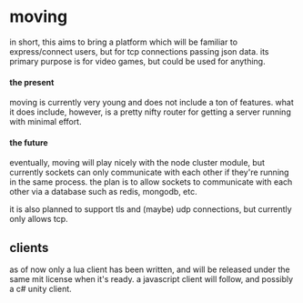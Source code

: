 # moving

in short, this aims to bring a platform which will be familiar to express/connect users, but for tcp connections passing json data. its primary purpose is for video games, but could be used for anything.

#### the present

moving is currently very young and does not include a ton of features. what it does include, however, is a pretty nifty router for getting a server running with minimal effort.

#### the future

eventually, moving will play nicely with the node cluster module, but currently sockets can only communicate with each other if they're running in the same process. the plan is to allow sockets to communicate with each other via a database such as redis, mongodb, etc.

it is also planned to support tls and (maybe) udp connections, but currently only allows tcp.

## clients

as of now only a lua client has been written, and will be released under the same mit license when it's ready. a javascript client will follow, and possibly a c# unity client.
